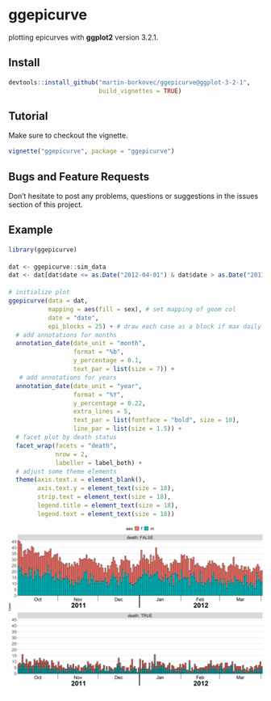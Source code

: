 ggepicurve
================

plotting epicurves with **ggplot2** version 3.2.1.

## Install

``` r
devtools::install_github("martin-borkovec/ggepicurve@ggplot-3-2-1", 
                         build_vignettes = TRUE)
```

## Tutorial

Make sure to checkout the vignette.

``` r
vignette("ggepicurve", package = "ggepicurve")
```

## Bugs and Feature Requests

Don’t hesitate to post any problems, questions or suggestions in the
issues section of this project.

## Example

``` r
library(ggepicurve)

dat <- ggepicurve::sim_data
dat <- dat[dat$date <= as.Date("2012-04-01") & dat$date > as.Date("2011-10-01"),]

# initialize plot
ggepicurve(data = dat,
           mapping = aes(fill = sex), # set mapping of geom col
           date = "date", 
           epi_blocks = 25) + # draw each case as a block if max daily cases of panel are under 25
  # add annotations for months
  annotation_date(date_unit = "month", 
                  format = "%b",
                  y_percentage = 0.1,
                  text_par = list(size = 7)) +
   # add annotations for years
  annotation_date(date_unit = "year",
                  format = "%Y",
                  y_percentage = 0.22,
                  extra_lines = 5,
                  text_par = list(fontface = "bold", size = 10),
                  line_par = list(size = 1.5)) +
  # facet plot by death status
  facet_wrap(facets = "death",
             nrow = 2,
             labeller = label_both) + 
  # adjust some theme elements
  theme(axis.text.x = element_blank(), 
        axis.text.y = element_text(size = 18),
        strip.text = element_text(size = 18),
        legend.title = element_text(size = 18),
        legend.text = element_text(size = 18))
```

![](man/figures/README-unnamed-chunk-3-1.png)<!-- -->
